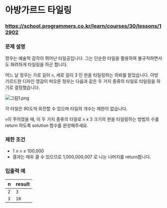 # 아방가르드 타일링

### https://school.programmers.co.kr/learn/courses/30/lessons/12902

### 문제 설명

정우는 예술적 감각이 뛰어난 타일공입니다. 그는 단순한 타일을 활용하여 불규칙하면서도 화려하게 타일링을 하곤 합니다.

어느 날 정우는 가로 길이 `n`, 세로 길이 3 인 판을 타일링하는 의뢰를 맡았습니다. 아방가르드한 디자인 영감이 떠오른 정우는 다음과 같은 두 가지 종류의 타일로 타일링을 하기로 결정했습니다.

![그림1.png](https://grepp-programmers.s3.ap-northeast-2.amazonaws.com/files/production/b5b950b2-b995-418a-a40b-6e0ef6bb04d2/%EA%B7%B8%EB%A6%BC1.png)

각 타일은 90도씩 회전할 수 있으며 타일의 개수는 제한이 없습니다.

`n`이 주어졌을 때, 이 두 가지 종류의 타일로 `n` x 3 크기의 판을 타일링하는 방법의 수를 return 하도록 solution 함수를 완성해주세요.

### 제한 조건

-   1 ≤ `n` ≤ 100,000
-   결과는 매우 클 수 있으므로 1,000,000,007 로 나눈 나머지를 return합니다.

### 입출력 예

| n   | result |
| :-- | :----- |
| `2` | `3`    |
| `3` | `10`   |
